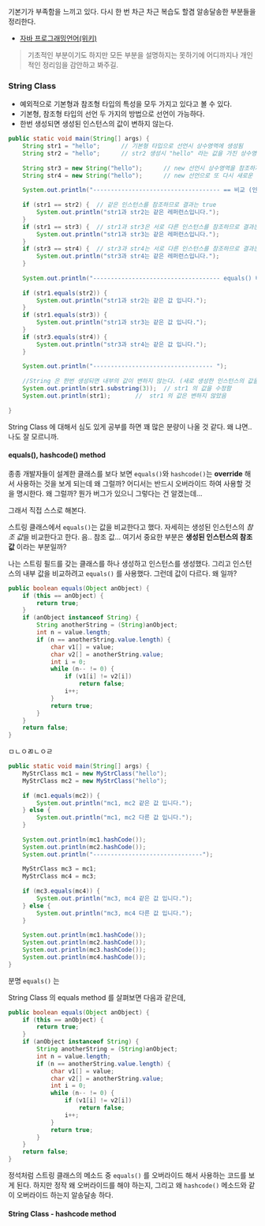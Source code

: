 
기본기가 부족함을 느끼고 있다. 다시 한 번 차근 차근 복습도 할겸 알송달송한 부분들을 정리한다.

- [자바 프로그래밍언어(위키)](https://ko.wikipedia.org/wiki/%EC%9E%90%EB%B0%94_(%ED%94%84%EB%A1%9C%EA%B7%B8%EB%9E%98%EB%B0%8D_%EC%96%B8%EC%96%B4) "자바 프로그래밍언어")

>기초적인 부분이기도 하지만 모든 부분을 설명하지는 못하기에 어디까지나 개인적인 정리임을 감안하고 봐주길.  


### String Class

- 예외적으로 기본형과 참조형 타입의 특성을 모두 가지고 있다고 볼 수 있다.
- 기본형, 참조형 타입의 선언 두 가지의 방법으로 선언이 가능하다. 
- 한번 생성되면 생성된 인스턴스의 값이 변하지 않는다.

```java
public static void main(String[] args) {
    String str1 = "hello";      // 기본형 타입으로 선언시 상수영역에 생성됨
    String str2 = "hello";      // str2 생성시 "hello" 라는 값을 가진 상수영역의 String 인스턴스를 검색하여 str1 의 주소 값을 참조함
    
    String str3 = new String("hello");      // new 선언시 상수영역을 참조하지 않고 새로운 인스턴스를 힙 영역에 생성함
    String str4 = new String("hello");      // new 선언으로 또 다시 새로운 인스턴스를 힙 영역에 생성함
    
    System.out.println("------------------------------------ == 비교 (인스턴스의 주소(레퍼런스)를 비교함)");
    
    if (str1 == str2) {  // 같은 인스턴스를 참조하므로 결과는 true 
        System.out.println("str1과 str2는 같은 레퍼런스입니다.");
    }
    if (str1 == str3) {  // str1과 str3은 서로 다른 인스턴스를 참조하므로 결과는 false 
        System.out.println("str1과 str3는 같은 레퍼런스입니다.");
    }
    if (str3 == str4) {  // str3과 str4는 서로 다른 인스턴스를 참조하므로 결과는 false 
        System.out.println("str3과 str4는 같은 레퍼런스입니다.");
    }
    
    System.out.println("------------------------------------ equals() 비교 (인스턴스의 값을 비교함)");
    
    if (str1.equals(str2)) {
        System.out.println("str1과 str2는 같은 값 입니다.");
    }
    if (str1.equals(str3)) { 
        System.out.println("str1과 str3는 같은 값 입니다.");
    }
    if (str3.equals(str4)) { 
        System.out.println("str3과 str4는 같은 값 입니다.");
    }
    
    System.out.println("---------------------------------- ");
    
    //String 은 한번 생성되면 내부의 값이 변하지 않는다. (새로 생성한 인스턴스의 값을 돌려줌)
    System.out.println(str1.substring(3));  // str1 의 값을 수정함
    System.out.println(str1);       //  str1 의 값은 변하지 않았음
    
}
```

String Class 에 대해서 심도 있게 공부를 하면 꽤 많은 분량이 나올 것 같다. 왜 냐면.. 나도 잘 모르니까.



#### equals(), hashcode() method

종종 개발자들이 설계한 클래스를 보다 보면 `equals()`와 `hashcode()`는 **override** 해서 사용하는 것을 
보게 되는데 왜 그럴까? 어디서는 반드시 오버라이드 하여 사용할 것을 명시한다. 왜 그럴까? 뭔가 버그가 있으니 
그렇다는 건 알겠는데...

그래서 직접 스스로 해본다.

스트링 클래스에서 `equals()`는 값을 비교한다고 했다. 자세히는 생성된 인스턴스의 *참조 값*을 비교한다고 한다. 
음.. 참조 값... 여기서 중요한 부분은 **생성된 인스턴스의 참조 값** 이라는 부분일까?

나는 스트링 필드를 갖는 클래스를 하나 생성하고 인스턴스를 생성했다. 그리고 인스턴스의 내부 값을 비교하려고 
`equals()` 를 사용했다. 그런데 값이 다르다. 왜 일까?


```java
public boolean equals(Object anObject) {
    if (this == anObject) {
        return true;
    }
    if (anObject instanceof String) {
        String anotherString = (String)anObject;
        int n = value.length;
        if (n == anotherString.value.length) {
            char v1[] = value;
            char v2[] = anotherString.value;
            int i = 0;
            while (n-- != 0) {
                if (v1[i] != v2[i])
                    return false;
                i++;
            }
            return true;
        }
    }
    return false;
}
```


ㅁㄴㅇㄻㄴㅇㄹ



```java
public static void main(String[] args) {
    MyStrClass mc1 = new MyStrClass("hello");
    MyStrClass mc2 = new MyStrClass("hello");
    
    if (mc1.equals(mc2)) {
        System.out.println("mc1, mc2 같은 값 입니다.");
    } else {
        System.out.println("mc1, mc2 다른 값 입니다.");
    }
    
    System.out.println(mc1.hashCode());
    System.out.println(mc2.hashCode());
    System.out.println("-------------------------------");
    
    MyStrClass mc3 = mc1;
    MyStrClass mc4 = mc3;
    
    if (mc3.equals(mc4)) {
        System.out.println("mc3, mc4 같은 값 입니다.");
    } else {
        System.out.println("mc3, mc4 다른 값 입니다.");
    }
    
    System.out.println(mc1.hashCode());
    System.out.println(mc2.hashCode());
    System.out.println(mc3.hashCode());
    System.out.println(mc4.hashCode());
}
```

분명 `equals()` 는 

String Class 의 equals method 를 살펴보면 다음과 같은데,

```java
public boolean equals(Object anObject) {
    if (this == anObject) {
        return true;
    }
    if (anObject instanceof String) {
        String anotherString = (String)anObject;
        int n = value.length;
        if (n == anotherString.value.length) {
            char v1[] = value;
            char v2[] = anotherString.value;
            int i = 0;
            while (n-- != 0) {
                if (v1[i] != v2[i])
                    return false;
                i++;
            }
            return true;
        }
    }
    return false;
}
```






정석처럼 스트링 클래스의 메소드 중 `equals()` 를 오버라이드 해서 사용하는 코드를 보게 된다. 하지만 정작 
왜 오버라이드를 해야 하는지, 그리고 왜 `hashcode()` 메소드와 같이 오버라이드 하는지 알송달송 하다.


#### String Class - hashcode method



